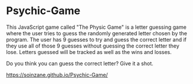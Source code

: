 # Psychic-Game

This JavaScript game called "The Physic Game" is a letter guessing game where the user tries to guess the randomly generated letter chosen by the program. The user has 9 guesses to try and guess the correct letter and if they use all of those 9 guesses without guessing the correct letter they lose. Letters guessed will be tracked as well as the wins and losses. 

Do you think you can guess the correct letter? Give it a shot.

https://soinzane.github.io/Psychic-Game/